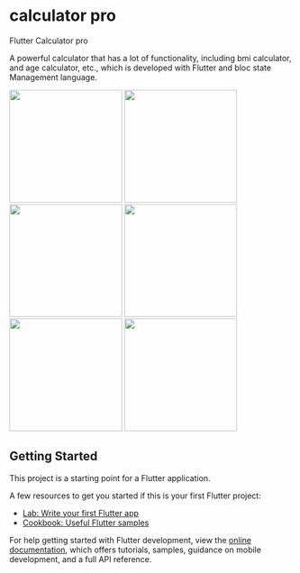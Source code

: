 # calculator pro 

Flutter Calculator pro

A powerful calculator that has a lot of functionality, including bmi calculator, and age calculator, etc., which is developed with Flutter and bloc state Management language.

<img src="https://github.com/mohammadmahdiyousefi/calculator/assets/103829998/431825df-462c-464a-bd98-e7521bab8706" width="200"> 
<img src="https://github.com/mohammadmahdiyousefi/calculator/assets/103829998/3c184748-49e7-442d-a6af-2ac20a566541" width="200"> 
<img src="https://github.com/mohammadmahdiyousefi/calculator/assets/103829998/423566e2-8d8e-4c0e-9706-4265734dc19d" width="200"> 

<img src="https://github.com/mohammadmahdiyousefi/calculator/assets/103829998/ed7ea53b-2faa-46f1-a661-fbdad10c2a5d" width="200"> 
<img src="https://github.com/mohammadmahdiyousefi/calculator/assets/103829998/37b52b79-6ce7-4f8b-b0b0-8df6e75465ab" width="200"> 
<img src="https://github.com/mohammadmahdiyousefi/calculator/assets/103829998/2212ebc2-7eb4-4d3e-8baa-39dd3dd4d708" width="200"> 



## Getting Started



This project is a starting point for a Flutter application.

A few resources to get you started if this is your first Flutter project:

- [Lab: Write your first Flutter app](https://docs.flutter.dev/get-started/codelab)
- [Cookbook: Useful Flutter samples](https://docs.flutter.dev/cookbook)

For help getting started with Flutter development, view the
[online documentation](https://docs.flutter.dev/), which offers tutorials,
samples, guidance on mobile development, and a full API reference.
